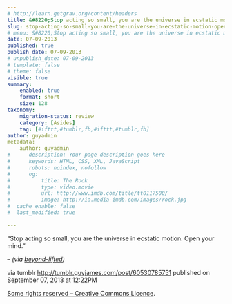 ```yaml
---
# http://learn.getgrav.org/content/headers
title: &#8220;Stop acting so small, you are the universe in ecstatic motion. Open your mind.&#8221;
slug: stop-acting-so-small-you-are-the-universe-in-ecstatic-motion-open-your-mind
# menu: &#8220;Stop acting so small, you are the universe in ecstatic motion. Open your mind.&#8221;
date: 07-09-2013
published: true
publish_date: 07-09-2013
# unpublish_date: 07-09-2013
# template: false
# theme: false
visible: true
summary:
    enabled: true
    format: short
    size: 128
taxonomy:
    migration-status: review
    category: [Asides]
    tag: [#ifttt,#tumblr,fb,#ifttt,#tumblr,fb]
author: guyadmin
metadata:
    author: guyadmin
#      description: Your page description goes here
#      keywords: HTML, CSS, XML, JavaScript
#      robots: noindex, nofollow
#      og:
#          title: The Rock
#          type: video.movie
#          url: http://www.imdb.com/title/tt0117500/
#          image: http://ia.media-imdb.com/images/rock.jpg
#  cache_enable: false
#  last_modified: true

---
```


“Stop acting so small, you are the universe in ecstatic motion. Open your mind.”

 – *(via [beyond-lifted](http://beyond-lifted.tumblr.com/))*

via tumblr http://tumblr.guyjames.com/post/60530785751 published on September 07, 2013 at 12:22PM

[Some rights reserved – Creative Commons Licence](https://creativecommons.org/licenses/by-nc/3.0/).